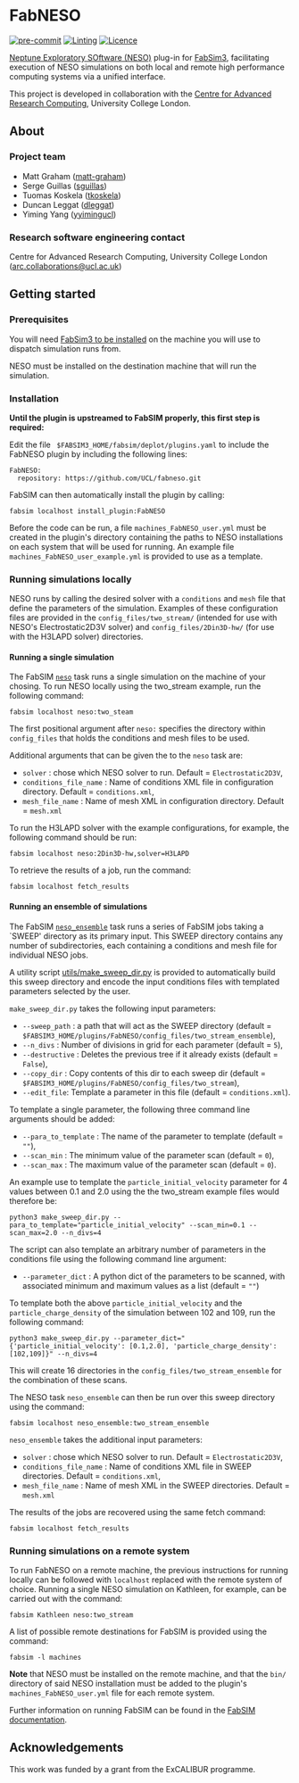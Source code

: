 # FabNESO

[![pre-commit](https://img.shields.io/badge/pre--commit-enabled-brightgreen?logo=pre-commit&logoColor=white)](https://github.com/pre-commit/pre-commit)
[![Linting](https://github.com/UCL/fabneso/actions/workflows/linting.yml/badge.svg)](https://github.com/UCL/fabneso/actions/workflows/linting.yml)
[![Licence](https://img.shields.io/badge/License-BSD_3--Clause-blue.svg)](./LICENCE)

[Neptune Exploratory SOftware (NESO)](https://github.com/ExCALIBUR-NEPTUNE/NESO) plug-in
for [FabSim3](https://github.com/djgroen/FabSim3), facilitating execution of NESO
simulations on both local and remote high performance computing systems via a unified
interface.

This project is developed in collaboration with the
[Centre for Advanced Research Computing](https://ucl.ac.uk/arc), University College London.

## About

### Project team

- Matt Graham ([matt-graham](https://github.com/matt-graham))
- Serge Guillas ([sguillas](https://github.com/sguillas))
- Tuomas Koskela ([tkoskela](https://github.com/tkoskela))
- Duncan Leggat ([dleggat](https://github.com/dleggat))
- Yiming Yang ([yyimingucl](https://github.com/yyimingucl))

### Research software engineering contact

Centre for Advanced Research Computing, University College London ([arc.collaborations@ucl.ac.uk](mailto:arc.collaborations.@ucl.ac.uk))

## Getting started

### Prerequisites

You will need [FabSim3 to be installed](https://fabsim3.readthedocs.io/en/latest/installation/) on the machine you will use to dispatch simulation runs from.

NESO must be installed on the destination machine that will run the simulation.

### Installation

**Until the plugin is upstreamed to FabSIM properly, this first step is required:**

Edit the file ``` $FABSIM3_HOME/fabsim/deplot/plugins.yaml``` to include the FabNESO plugin by including the following lines:

```
FabNESO:
  repository: https://github.com/UCL/fabneso.git
```
FabSIM can then automatically install the plugin by calling:

```fabsim localhost install_plugin:FabNESO```

Before the code can be run, a file ```machines_FabNESO_user.yml``` must be created in the plugin's directory containing the paths to NESO installations on each system that will be used for running.
An example file ```machines_FabNESO_user_example.yml``` is provided to use as a template.

### Running simulations locally

NESO runs by calling the desired solver with a ```conditions``` and ```mesh``` file that define the parameters of the simulation. 
Examples of these configuration files are provided in the ```config_files/two_stream/``` (intended for use with NESO's Electrostatic2D3V solver) and ```config_files/2Din3D-hw/``` (for use with the H3LAPD solver) directories.

#### Running a single simulation

The FabSIM [```neso```](https://github.com/UCL/fabneso/blob/89bba5ca73c333cf16e8b8dddee164a67b1eb867/FabNESO.py#L20) task runs a single simulation on the machine of your chosing.
To run NESO locally using the two_stream example, run the following command:

```
fabsim localhost neso:two_steam
```

The first positional argument after ```neso:``` specifies the directory within ```config_files``` that holds the conditions and mesh files to be used.

Additional arguments that can be given the to the ```neso``` task are:

 * ```solver``` : chose which NESO solver to run. Default = ```Electrostatic2D3V```,
 * ```conditions_file_name``` : Name of conditions XML file in configuration directory. Default = ```conditions.xml```,
 * ```mesh_file_name``` : Name of mesh XML in configuration directory. Default = ```mesh.xml```

To run the H3LAPD solver with the example configurations, for example, the following command should be run:

```
fabsim localhost neso:2Din3D-hw,solver=H3LAPD
```

To retrieve the results of a job, run the command:

```
fabsim localhost fetch_results
```

#### Running an ensemble of simulations

The FabSIM [```neso_ensemble```](https://github.com/UCL/fabneso/blob/89bba5ca73c333cf16e8b8dddee164a67b1eb867/FabNESO.py#L49) task runs a series of FabSIM jobs taking a `SWEEP' directory as its primary input.
This SWEEP directory contains any number of subdirectories, each containing a conditions and mesh file for individual NESO jobs.

A utility script [utils/make_sweep_dir.py](https://github.com/UCL/FabNESO/blob/main/utils/make_sweep_dir.py) is provided to automatically build this sweep directory and encode the input conditions files with templated parameters selected by the user.

```make_sweep_dir.py``` takes the following input parameters:

 * ```--sweep_path``` : a path that will act as the SWEEP directory (default = ```$FABSIM3_HOME/plugins/FabNESO/config_files/two_stream_ensemble```),
 * ```--n_divs``` : Number of divisions in grid for each parameter (default = ```5```),
 * ```--destructive``` : Deletes the previous tree if it already exists (default = ```False```),
 * ```--copy_dir``` : Copy contents of this dir to each sweep dir (default = ```$FABSIM3_HOME/plugins/FabNESO/config_files/two_stream```),
 * ```--edit_file```: Template a parameter in this file (default = ```conditions.xml```).

To template a single parameter, the following three command line arguments should be added:

* ```--para_to_template``` : The name of the parameter to template (default = ```""```),
* ```--scan_min``` : The minimum value of the parameter scan (default = ```0```),
* ```--scan_max``` : The maximum value of the parameter scan (default = ```0```).

An example use to template the ```particle_initial_velocity``` parameter for 4 values between 0.1 and 2.0 using the the two_stream example files would therefore be:

```
python3 make_sweep_dir.py --para_to_template="particle_initial_velocity" --scan_min=0.1 --scan_max=2.0 --n_divs=4
```

The script can also template an arbitrary number of parameters in the conditions file using the following command line argument:

* ```--parameter_dict``` : A python dict of the parameters to be scanned, with associated minimum and maximum values as a list (default = ```""```)

To template both the above ```particle_initial_velocity``` and the ```particle_charge_density``` of the simulation between 102 and 109, run the following command:

```
python3 make_sweep_dir.py --parameter_dict="{'particle_initial_velocity': [0.1,2.0], 'particle_charge_density': [102,109]}" --n_divs=4
```

This will create 16 directories in the ```config_files/two_stream_ensemble``` for the combination of these scans.

The NESO task ```neso_ensemble``` can then be run over this sweep directory using the command:

```
fabsim localhost neso_ensemble:two_stream_ensemble
```

```neso_ensemble``` takes the additional input parameters:

 * ```solver``` : chose which NESO solver to run. Default = ```Electrostatic2D3V```,
 * ```conditions_file_name``` : Name of conditions XML file in SWEEP directories. Default = ```conditions.xml```,
 * ```mesh_file_name``` : Name of mesh XML in the SWEEP directories. Default = ```mesh.xml```

The results of the jobs are recovered using the same fetch command:

```
fabsim localhost fetch_results
```

### Running simulations on a remote system

To run FabNESO on a remote machine, the previous instructions for running locally can be followed with ```localhost``` replaced with the remote system of choice.
Running a single NESO simulation on Kathleen, for example, can be carried out with the command:

```
fabsim Kathleen neso:two_stream
```

A list of possible remote destinations for FabSIM is provided using the command:

```
fabsim -l machines
```

**Note** that NESO must be installed on the remote machine, and that the ```bin/``` directory of said NESO installation must be added to the plugin's ```machines_FabNESO_user.yml``` file for each remote system.

Further information on running FabSIM can be found in the [FabSIM documentation](https://fabsim3.readthedocs.io/en/latest/).

## Acknowledgements

This work was funded by a grant from the ExCALIBUR programme.
